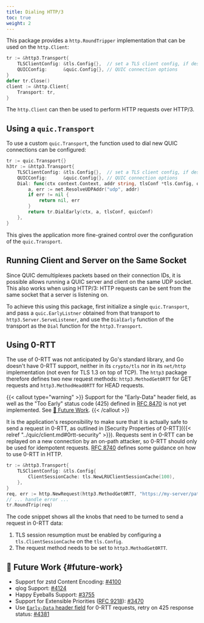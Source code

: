 ```yaml
---
title: Dialing HTTP/3
toc: true
weight: 2
---
```


This package provides a `http.RoundTripper` implementation that can be used on the `http.Client`:

```go
tr := &http3.Transport{
	TLSClientConfig: &tls.Config{},  // set a TLS client config, if desired
	QUICConfig:      &quic.Config{}, // QUIC connection options
}
defer tr.Close()
client := &http.Client{
	Transport: tr,
}
```

The `http.Client` can then be used to perform HTTP requests over HTTP/3.


## Using a `quic.Transport`

To use a custom `quic.Transport`, the function used to dial new QUIC connections can be configured:
```go
tr := quic.Transport{}
h3tr := &http3.Transport{
	TLSClientConfig: &tls.Config{},  // set a TLS client config, if desired 
	QUICConfig:      &quic.Config{}, // QUIC connection options 
	Dial: func(ctx context.Context, addr string, tlsConf *tls.Config, quicConf *quic.Config) (quic.EarlyConnection, error) {
		a, err := net.ResolveUDPAddr("udp", addr)
		if err != nil {
			return nil, err
		}
		return tr.DialEarly(ctx, a, tlsConf, quicConf)
	},
}
```

This gives the application more fine-grained control over the configuration of the `quic.Transport`.


## Running Client and Server on the Same Socket

Since QUIC demultiplexes packets based on their connection IDs, it is possible allows running a QUIC server and client on the same UDP socket. This also works when using HTTP/3: HTTP requests can be sent from the same socket that a server is listening on.

To achieve this using this package, first initialize a single `quic.Transport`, and pass a `quic.EarlyListner` obtained from that transport to `http3.Server.ServeListener`, and use the `DialEarly` function of the transport as the `Dial` function for the `http3.Transport`.

## Using 0-RTT

The use of 0-RTT was not anticipated by Go's standard library, and Go doesn't have 0-RTT support, neither in its `crypto/tls` nor in its `net/http` implementation (not even for TLS 1.3 on top of TCP). The `http3` package therefore defines two new request methods: `http3.MethodGet0RTT` for GET requests and `http3.MethodHead0RTT` for HEAD requests.

{{< callout type="warning" >}}
  Support for the "Early-Data" header field, as well as the "Too Early" status code (425) defined in [RFC 8470](https://datatracker.ietf.org/doc/html/rfc8470#section-5.2) is not yet implemented. See [📝 Future Work](#future-work).
{{< /callout >}}

It is the application's responsibility to make sure that it is actually safe to send a request in 0-RTT, as outlined in [Security Properties of 0-RTT]({{< relref "../quic/client.md#0rtt-security" >}}). Requests sent in 0-RTT can be replayed on a new connection by an on-path attacker, so 0-RTT should only be used for idempotent requests. [RFC 8740](https://datatracker.ietf.org/doc/html/rfc8470) defines some guidance on how to use 0-RTT in HTTP.


```go
tr := &http3.Transport{
	TLSClientConfig: &tls.Config{
		ClientSessionCache: tls.NewLRUClientSessionCache(100),
	},
}
req, err := http.NewRequest(http3.MethodGet0RTT, "https://my-server/path", nil)
// ... handle error ...
tr.RoundTrip(req)
```

The code snippet shows all the knobs that need to be turned to send a request in 0-RTT data:
1. TLS session resumption must be enabled by configuring a `tls.ClientSessionCache` on the `tls.Config`.
2. The request method needs to be set to `http3.MethodGet0RTT`.

## 📝 Future Work {#future-work}

* Support for zstd Content Encoding: [#4100](https://github.com/quic-go/quic-go/issues/4100)
* qlog Support: [#4124](https://github.com/quic-go/quic-go/issues/4124)
* Happy Eyeballs Support: [#3755](https://github.com/quic-go/quic-go/issues/3755)
* Support for Extensible Priorities ([RFC 9218](https://www.rfc-editor.org/rfc/rfc9218.html)): [#3470](https://github.com/quic-go/quic-go/issues/3470)
* Use [`Early-Data` header field](https://datatracker.ietf.org/doc/html/rfc8470#section-5.1) for 0-RTT requests, retry on 425 response status: [#4381](https://github.com/quic-go/quic-go/issues/4381)
